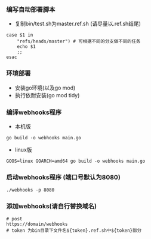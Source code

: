 ### 编写自动部署脚本
- 复制bin/test.sh为master.ref.sh (请尽量以.ref.sh结尾)
```
case $1 in
    "refs/heads/master") # 可根据不同的分支做不同的任务
    echo $1
    ;;
esac
```
### 环境部署
- 安装go环境(以及go mod)
- 执行依耐安装(go mod tidy)

### 编译webhooks程序
- 本机版
```
go build -o webhooks main.go
```
- linux版
```
GOOS=linux GOARCH=amd64 go build -o webhooks main.go
```

### 启动webhooks程序 (端口号默认为8080)
```
./webhooks -p 8080 
```

### 添加webhooks(请自行替换域名)
```
# post
https://domain/webhooks
# token 为bin目录下文件名${token}.ref.sh中${token}部分
```